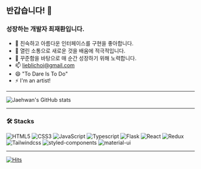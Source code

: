 ## 반갑습니다! 👋  
### 성장하는 개발자 최재환입니다.
- 🎨 친숙하고 아름다운 인터페이스를 구현을 좋아합니다. 
- 👬 열린 소통으로 새로운 것을 배움에 적극적입니다. 
- 🏃 꾸준함을 바탕으로 매 순간 성장하기 위해 노력합니다.
- 📫 lieblichoi@gmail.com 
- 😄 "To Dare Is To Do"
- ⚡ I'm an artist!
***
![Jaehwan's GitHub stats](https://github-readme-stats.vercel.app/api?username=lieblichoi&theme=react&show_icons=true)
***
### 🛠 Stacks 
![HTML5](https://img.shields.io/badge/HTML5-E34F26?style=for-the-badge&logo=html5&logoColor=white) ![CSS3](https://img.shields.io/badge/CSS3-1572B6?style=for-the-badge&logo=css3&logoColor=white) ![JavaScript](https://img.shields.io/badge/JavaScript-F7DF1E?style=for-the-badge&logo=javascript&logoColor=black) ![Typescript](https://img.shields.io/badge/TypeScript-007ACC?style=for-the-badge&logo=typescript&logoColor=white) ![Flask](https://img.shields.io/badge/Flask-000000?style=for-the-badge&logo=flask&logoColor=white) ![React](https://img.shields.io/badge/React-20232A?style=for-the-badge&logo=react&logoColor=61DAFB) ![Redux](https://img.shields.io/badge/Redux-593D88?style=for-the-badge&logo=redux&logoColor=white) ![Tailwindcss](https://img.shields.io/badge/Tailwind_CSS-38B2AC?style=for-the-badge&logo=tailwind-css&logoColor=white) ![styled-components](https://img.shields.io/badge/styled--components-DB7093?style=for-the-badge&logo=styled-components&logoColor=white) ![material-ui](https://img.shields.io/badge/Material--UI-0081CB?style=for-the-badge&logo=material-ui&logoColor=white)
***
[![Hits](https://hits.seeyoufarm.com/api/count/incr/badge.svg?url=https%3A%2F%2Fgithub.com%2Flieblichoi&count_bg=%233DC8B9&title_bg=%23555555&icon=&icon_color=%23E7E7E7&title=Hits&edge_flat=true)](https://hits.seeyoufarm.com)
